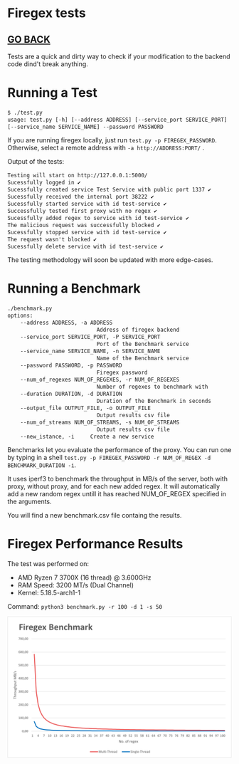 # Firegex tests

## [GO BACK](../README.md)

Tests are a quick and dirty way to check if your modification to the backend code dind't break anything.

# Running a Test
    $ ./test.py 
    usage: test.py [-h] [--address ADDRESS] [--service_port SERVICE_PORT] [--service_name SERVICE_NAME] --password PASSWORD

If you are running firegex locally, just run ```test.py -p FIREGEX_PASSWORD```. Otherwise, select a remote address with  ```-a http://ADDRESS:PORT/``` .

Output of the tests:

    Testing will start on http://127.0.0.1:5000/
    Sucessfully logged in ✔
    Sucessfully created service Test Service with public port 1337 ✔
    Sucessfully received the internal port 38222 ✔
    Sucessfully started service with id test-service ✔
    Successfully tested first proxy with no regex ✔
    Sucessfully added regex to service with id test-service ✔
    The malicious request was successfully blocked ✔
    Sucessfully stopped service with id test-service ✔
    The request wasn't blocked ✔
    Sucessfully delete service with id test-service ✔

The testing methodology will soon be updated with more edge-cases.

# Running a Benchmark
    ./benchmark.py
    options:
        --address ADDRESS, -a ADDRESS
                                Address of firegex backend
        --service_port SERVICE_PORT, -P SERVICE_PORT
                                Port of the Benchmark service
        --service_name SERVICE_NAME, -n SERVICE_NAME
                                Name of the Benchmark service
        --password PASSWORD, -p PASSWORD
                                Firegex password
        --num_of_regexes NUM_OF_REGEXES, -r NUM_OF_REGEXES
                                Number of regexes to benchmark with
        --duration DURATION, -d DURATION
                                Duration of the Benchmark in seconds
        --output_file OUTPUT_FILE, -o OUTPUT_FILE
                                Output results csv file
        --num_of_streams NUM_OF_STREAMS, -s NUM_OF_STREAMS
                                Output results csv file
        --new_istance, -i     Create a new service

Benchmarks let you evaluate the performance of the proxy. You can run one by typing in a shell  ```test.py -p FIREGEX_PASSWORD -r NUM_OF_REGEX -d BENCHMARK_DURATION -i```. 

It uses iperf3 to benchmark the throughput in MB/s of the server, both with proxy, without proxy, and for each new added regex. It will automatically add a new random regex untill it has reached NUM_OF_REGEX specified in the arguments. 

You will find a new benchmark.csv file containg the results.

# Firegex Performance Results

The test was performed on:
- AMD Ryzen 7 3700X (16 thread) @ 3.600GHz
- RAM Speed: 3200 MT/s (Dual Channel)
- Kernel: 5.18.5-arch1-1

Command: `python3 benchmark.py -r 100 -d 1 -s 50`

![Firegex Benchmark](/docs/FiregexBenchmark.png)
